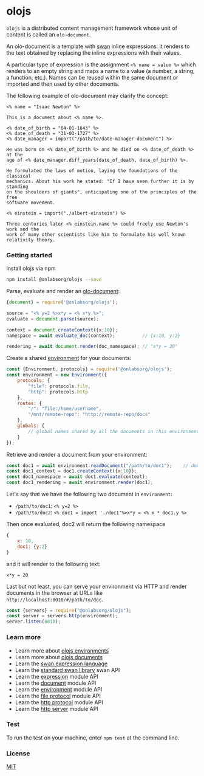 # olojs

`olojs` is a distributed content management framework whose unit of content is
called an `olo-document`.

An olo-document is a template with [swan](./docs/swan.md) inline expressions: it 
renders to the text obtained by replacing the inline expressions with their
values.

A particular type of expression is the assignment `<% name = value %>` which
renders to an empty string and maps a name to a value (a number, a string, 
a function, etc.). Names can be reused within the same document or imported and 
then used by other documents.

The following example of olo-document may clarify the concept:

```
<% name = "Isaac Newton" %>

This is a document about <% name %>. 

<% date_of_birth = "04-01-1643" %>
<% date_of_death = "31-03-1727" %>
<% date_manager = import("/path/to/date-manager-document") %>

He was born on <% date_of_birth %> and he died on <% date_of_death %> at the 
age of <% date_manager.diff_years(date_of_death, date_of_birth) %>.

He formulated the laws of motion, laying the foundations of the classical
mechanics. About his work he stated: "If I have seen further it is by standing 
on the shoulders of giants", anticipating one of the principles of the free
software movement.

<% einstein = import("./albert-einstein") %>

Three centuries later <% einstein.name %> could freely use Newton's work and the
work of many other scientists like him to formulate his well known relativity theory.
```

### Getting started

Install olojs via npm

```sh
npm install @onlabsorg/olojs --save
```

Parse, evaluate and render an [olo-document](./docs/document.md):

```js
{document} = require('@onlabsorg/olojs');

source = "<% y=2 %>x*y = <% x*y %>";
evaluate = document.parse(source);

context = document.createContext({x:10});
namespace = await evaluate_doc(context);          // {x:10, y:2}

rendering = await document.render(doc_namespace); // "x*y = 20"
```

Create a shared [environment](./docs/api/environment.md) for your documents:

```js
const {Environment, protocols} = require('@onlabsorg/olojs');
const environment = new Environment({
    protocols: {
        "file": protocols.file,
        "http": protocols.http
    },
    routes: {
        "/": "file:/home/username",
        "/mnt/remote-repo": "http://remote-repo/docs"
    },
    globals: {
        // global names shared by all the documents in this environment
    }
});
```

Retrieve and render a document from your environment:

```js
const doc1 = await environment.readDocument("/path/to/doc1");    // document at file:/home/username/path/to/doc1
const doc1_context = doc1.createContext({x:10});
const doc1_namespace = await doc1.evaluate(context);
const doc1_rendering = await environment.render(doc1);
```

Let's say that we have the following two document in `environment`:

* `/path/to/doc1`: `<% y=2 %>`
* `/path/to/doc2`: `<% doc1 = import './doc1'%>x*y = <% x * doc1.y %>`

Then once evaluated, doc2 will return the following namespace

```js
{
    x: 10, 
    doc1: {y:2}
}
```

and it will render to the following text:

```
x*y = 20
```

Last but not least, you can serve your environment via HTTP and render documents 
in the browser at URLs like `http://localhost:8010/#/path/to/doc`.

```js
const {servers} = require("@onlabsorg/olojs");
const server = servers.http(environment);
server.listen(8010);
```

### Learn more
* Learn more about [olojs environments](./docs/environment.md)
* Learn more about [olojs documents](./docs/document.md)
* Learn the [swan expression language](./docs/swan.md)
* Learn the [standard swan library](./docs/stdlib.md) swan API
* Learn the [expression](./docs/api/expression.md) module API
* Learn the [document](./docs/api/document.md) module API
* Learn the [environment](./docs/api/environment.md) module API
* Learn the [file protocol](./docs/api/file-protocol.md) module API
* Learn the [http protocol](./docs/api/http-protocol.md) module API
* Learn the [http server](./docs/api/http-server.md) module API


### Test 
To run the test on your machine, enter `npm test` at the command line.  


### License
[MIT](https://opensource.org/licenses/MIT)

